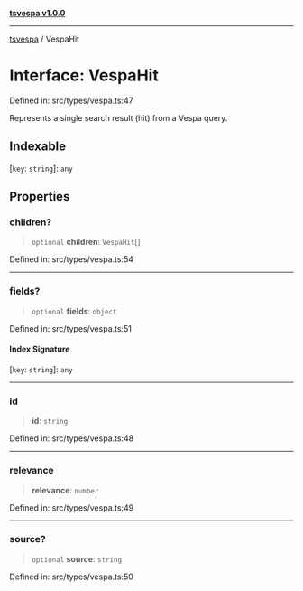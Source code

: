 [**tsvespa v1.0.0**](../README.md)

***

[tsvespa](../README.md) / VespaHit

# Interface: VespaHit

Defined in: src/types/vespa.ts:47

Represents a single search result (hit) from a Vespa query.

## Indexable

\[`key`: `string`\]: `any`

## Properties

### children?

> `optional` **children**: `VespaHit`[]

Defined in: src/types/vespa.ts:54

***

### fields?

> `optional` **fields**: `object`

Defined in: src/types/vespa.ts:51

#### Index Signature

\[`key`: `string`\]: `any`

***

### id

> **id**: `string`

Defined in: src/types/vespa.ts:48

***

### relevance

> **relevance**: `number`

Defined in: src/types/vespa.ts:49

***

### source?

> `optional` **source**: `string`

Defined in: src/types/vespa.ts:50
